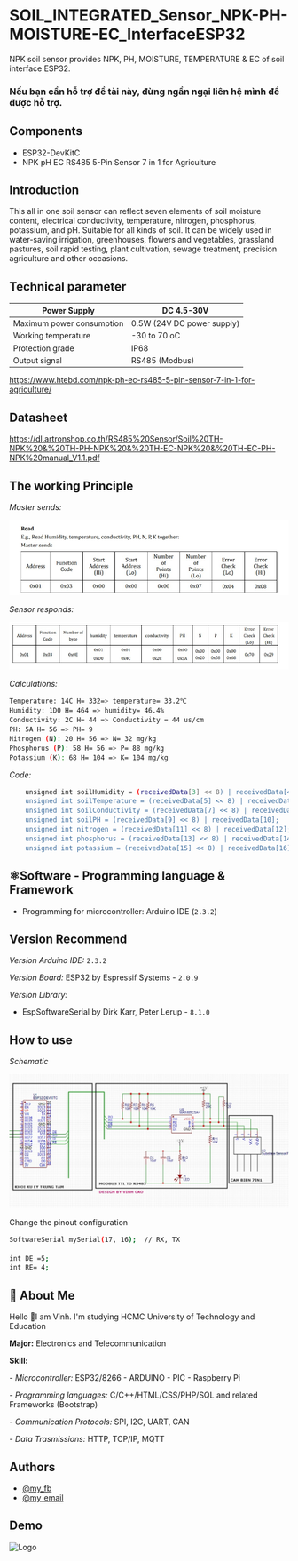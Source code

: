 # SOIL_INTEGRATED_Sensor_NPK-PH-MOISTURE-EC_InterfaceESP32
NPK soil sensor provides NPK, PH, MOISTURE, TEMPERATURE &amp; EC of soil interface ESP32.

### Nếu bạn cần hỗ trợ đề tài này, đừng ngần ngại liên hệ mình để được hỗ trợ.

## Components
- ESP32-DevKitC
- NPK pH EC RS485 5-Pin Sensor 7 in 1 for Agriculture

## Introduction
This all in one soil sensor can reflect seven elements of soil moisture content, electrical conductivity, temperature, nitrogen, phosphorus, potassium, and pH. Suitable for all kinds of soil. It can be widely used in water-saving irrigation, greenhouses, flowers and vegetables, grassland pastures, soil rapid testing, plant cultivation, sewage treatment, precision agriculture and other occasions.

## Technical parameter
Power Supply | DC 4.5-30V | 
--- | --- | 
Maximum power consumption| 0.5W (24V DC power supply) | 
Working temperature| -30 to 70 oC| 
Protection grade | IP68 | 
Output signal | RS485 (Modbus) |

https://www.htebd.com/npk-ph-ec-rs485-5-pin-sensor-7-in-1-for-agriculture/
## Datasheet
https://dl.artronshop.co.th/RS485%20Sensor/Soil%20TH-NPK%20&%20TH-PH-NPK%20&%20TH-EC-NPK%20&%20TH-EC-PH-NPK%20manual_V1.1.pdf

## The working Principle
*Master sends:*

![images](https://github.com/VinhCao09/SOIL_INTEGRATED_Sensor_NPK-PH-MOISTURE-EC_InterfaceESP32/blob/main/images/read.jpg)

*Sensor responds:*

![images](https://github.com/VinhCao09/SOIL_INTEGRATED_Sensor_NPK-PH-MOISTURE-EC_InterfaceESP32/blob/main/images/respond.jpg)

*Calculations:*
```bash
Temperature: 14C H= 332=> temperature= 33.2℃
Humidity: 1D0 H= 464 => humidity= 46.4%
Conductivity: 2C H= 44 => Conductivity = 44 us/cm
PH: 5A H= 56 => PH= 9
Nitrogen (N): 20 H= 56 => N= 32 mg/kg
Phosphorus (P): 58 H= 56 => P= 88 mg/kg
Potassium (K): 68 H= 104 => K= 104 mg/kg
```
*Code:*
```bash
    unsigned int soilHumidity = (receivedData[3] << 8) | receivedData[4];
    unsigned int soilTemperature = (receivedData[5] << 8) | receivedData[6];
    unsigned int soilConductivity = (receivedData[7] << 8) | receivedData[8];
    unsigned int soilPH = (receivedData[9] << 8) | receivedData[10];
    unsigned int nitrogen = (receivedData[11] << 8) | receivedData[12];
    unsigned int phosphorus = (receivedData[13] << 8) | receivedData[14];
    unsigned int potassium = (receivedData[15] << 8) | receivedData[16];
```

## ⚛️Software - Programming language & Framework
- Programming for microcontroller: Arduino IDE (`2.3.2`)
  
## Version Recommend
*Version Arduino IDE:*
`2.3.2`

*Version Board:* ESP32 by Espressif Systems - `2.0.9`

*Version Library:* 

- EspSoftwareSerial by Dirk Karr, Peter Lerup - `8.1.0`

## How to use
*Schematic*

![images](https://github.com/VinhCao09/SOIL_INTEGRATED_Sensor_NPK-PH-MOISTURE-EC_InterfaceESP32/blob/main/images/schematic.jpg)

Change the pinout configuration

```bash
SoftwareSerial mySerial(17, 16);  // RX, TX

int DE =5;
int RE= 4;
```



## 🚀 About Me
Hello 👋I am Vinh. I'm studying HCMC University of Technology and Education

**Major:** Electronics and Telecommunication

**Skill:** 

*- Microcontroller:* ESP32/8266 - ARDUINO - PIC - Raspberry Pi

*- Programming languages:* C/C++/HTML/CSS/PHP/SQL and
related Frameworks (Bootstrap)

*- Communication Protocols:* SPI, I2C, UART, CAN

*- Data Trasmissions:* HTTP, TCP/IP, MQTT
## Authors

- [@my_fb](https://www.facebook.com/vcao.vn)
- [@my_email](contact@vinhcaodatabase.com)

## Demo

![Logo](https://codingninja.asia/images/codeninjalogo.png)

